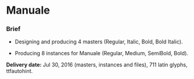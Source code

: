 # Manuale


### Brief

* Designing and producing 4 masters (Regular, Italic, Bold, Bold Italic).

* Producing 8 instances for Manuale (Regular, Medium, SemiBold, Bold).

**Delivery date:** Jul 30, 2016 (masters, instances and files), 711 latin glyphs,
ttfautohint.